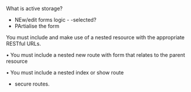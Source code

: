 What is active storage?




- NEw/edit forms logic - -selected? 
- PArtialise the form


 
You must include and make use of a nested resource with the appropriate RESTful URLs.

• You must include a nested new route with form that relates to the parent resource

• You must include a nested index or show route

- secure routes.